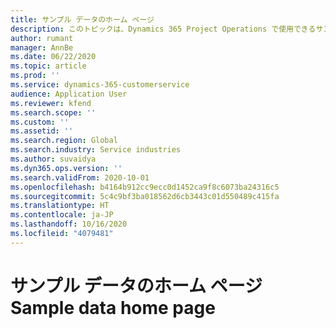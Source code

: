 ```yaml
---
title: サンプル データのホーム ページ
description: このトピックは、Dynamics 365 Project Operations で使用できるサンプル データに関する情報を提供します。
author: rumant
manager: AnnBe
ms.date: 06/22/2020
ms.topic: article
ms.prod: ''
ms.service: dynamics-365-customerservice
audience: Application User
ms.reviewer: kfend
ms.search.scope: ''
ms.custom: ''
ms.assetid: ''
ms.search.region: Global
ms.search.industry: Service industries
ms.author: suvaidya
ms.dyn365.ops.version: ''
ms.search.validFrom: 2020-10-01
ms.openlocfilehash: b4164b912cc9ecc0d1452ca9f8c6073ba24316c5
ms.sourcegitcommit: 5c4c9bf3ba018562d6cb3443c01d550489c415fa
ms.translationtype: HT
ms.contentlocale: ja-JP
ms.lasthandoff: 10/16/2020
ms.locfileid: "4079481"
---
```

# <a name="sample-data-home-page"></a><span data-ttu-id="09961-103">サンプル データのホーム ページ</span><span class="sxs-lookup"><span data-stu-id="09961-103">Sample data home page</span></span>
